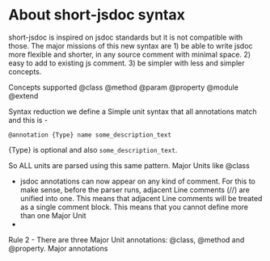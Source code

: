 # About short-jsdoc syntax

short-jsdoc is inspired on jsdoc standards but it is not compatible with those. The major missions of this new syntax are 1) be able to write jsdoc more flexible and shorter, in any source comment with minimal space. 2) easy to add to existing js comment. 3) be simpler with less and simpler concepts. 

Concepts supported @class @method @param @property @module @extend 

Syntax reduction
we define a Simple unit syntax that all annotations match and this is - 

```@annotation {Type} name some_description_text```

{Type} is optional and also ```some_description_text```. 

So ALL units are parsed using this same pattern. Major Units like @class

 - jsdoc annotations can now appear on any kind of comment. For this to make sense, before the parser runs, adjacent Line comments (//) are unified into one. This means that adjacent Line comments will be treated as a single comment block. This means that you cannot define more than one Major Unit
 - 
Rule 2 - There are three Major Unit annotations: @class, @method and @property. Major annotations 
